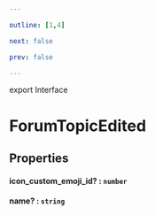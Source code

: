```yaml
---

outline: [1,4]

next: false

prev: false

---
```


export Interface
# ForumTopicEdited

## Properties

#### icon_custom_emoji_id? : `number`

#### name? : `string`
